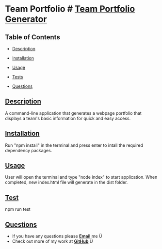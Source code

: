 # Team Portfolio # [Team Portfolio Generator](https://github.com/ysaad01/team-portfolio-generator)

  

  ## Table of Contents
  
  * [Description](#description)
  * [Installation](#installation)
    
  * [Usage](#usage)
   
   
  * [Tests](#tests)
    
  * [Questions](#questions)
  
  
  ## [Description](#table-of-contents)

  A command-line application that generates a webpage portfolio that displays a team's basic information for quick and easy access.
  
  ## [Installation](#table-of-contents)

  Run "npm install" in the terminal and press enter to intall the required dependency packages.
  
  ## [Usage](#table-of-contents)
  
  User will open the terminal and type "node index" to start application. When completed, new index.html file will generate in the dist folder.
  
  
  
  
  
  ## [Test](#table-of-contents)

  npm run test
  
  ## [Questions](#table-of-contents)
  
  * If you have any questions please [**Email**](mailto:ysaad2325@gmail.com) me Ü
  * Check out more of my work at [**GitHub**](https://github.com/ysaad01) Ü
  
  
